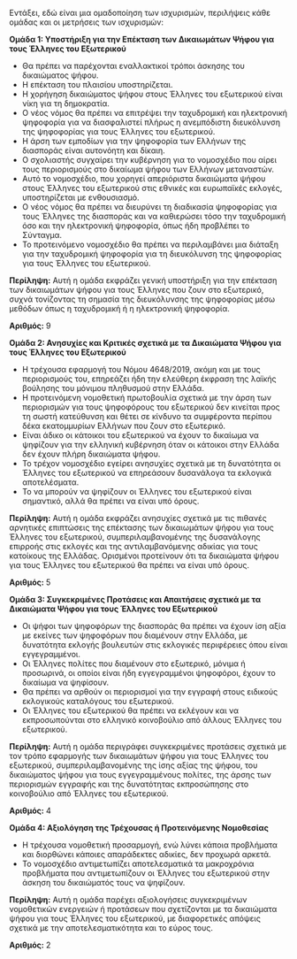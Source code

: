 Εντάξει, εδώ είναι μια ομαδοποίηση των ισχυρισμών, περιλήψεις κάθε ομάδας και οι μετρήσεις των ισχυρισμών:

**Ομάδα 1: Υποστήριξη για την Επέκταση των Δικαιωμάτων Ψήφου για τους Έλληνες του Εξωτερικού**

*   Θα πρέπει να παρέχονται εναλλακτικοί τρόποι άσκησης του δικαιώματος ψήφου.
*   Η επέκταση του πλαισίου υποστηρίζεται.
*   Η χορήγηση δικαιώματος ψήφου στους Έλληνες του εξωτερικού είναι νίκη για τη δημοκρατία.
*   Ο νέος νόμος θα πρέπει να επιτρέψει την ταχυδρομική και ηλεκτρονική ψηφοφορία για να διασφαλιστεί πλήρως η ανεμπόδιστη διευκόλυνση της ψηφοφορίας για τους Έλληνες του εξωτερικού.
*   Η άρση των εμποδίων για την ψηφοφορία των Ελλήνων της διασποράς είναι αυτονόητη και δίκαιη.
*   Ο σχολιαστής συγχαίρει την κυβέρνηση για το νομοσχέδιο που αίρει τους περιορισμούς στο δικαίωμα ψήφου των Ελλήνων μεταναστών.
*   Αυτό το νομοσχέδιο, που χορηγεί απεριόριστα δικαιώματα ψήφου στους Έλληνες του εξωτερικού στις εθνικές και ευρωπαϊκές εκλογές, υποστηρίζεται με ενθουσιασμό.
*   Ο νέος νόμος θα πρέπει να διευρύνει τη διαδικασία ψηφοφορίας για τους Έλληνες της διασποράς και να καθιερώσει τόσο την ταχυδρομική όσο και την ηλεκτρονική ψηφοφορία, όπως ήδη προβλέπει το Σύνταγμα.
*   Το προτεινόμενο νομοσχέδιο θα πρέπει να περιλαμβάνει μια διάταξη για την ταχυδρομική ψηφοφορία για τη διευκόλυνση της ψηφοφορίας για τους Έλληνες του εξωτερικού.

**Περίληψη:** Αυτή η ομάδα εκφράζει γενική υποστήριξη για την επέκταση των δικαιωμάτων ψήφου για τους Έλληνες που ζουν στο εξωτερικό, συχνά τονίζοντας τη σημασία της διευκόλυνσης της ψηφοφορίας μέσω μεθόδων όπως η ταχυδρομική ή η ηλεκτρονική ψηφοφορία.

**Αριθμός:** 9

**Ομάδα 2: Ανησυχίες και Κριτικές σχετικά με τα Δικαιώματα Ψήφου για τους Έλληνες του Εξωτερικού**

*   Η τρέχουσα εφαρμογή του Νόμου 4648/2019, ακόμη και με τους περιορισμούς του, επηρεάζει ήδη την ελεύθερη έκφραση της λαϊκής βούλησης του μόνιμου πληθυσμού στην Ελλάδα.
*   Η προτεινόμενη νομοθετική πρωτοβουλία σχετικά με την άρση των περιορισμών για τους ψηφοφόρους του εξωτερικού δεν κινείται προς τη σωστή κατεύθυνση και θέτει σε κίνδυνο τα συμφέροντα περίπου δέκα εκατομμυρίων Ελλήνων που ζουν στο εξωτερικό.
*   Είναι άδικο οι κάτοικοι του εξωτερικού να έχουν το δικαίωμα να ψηφίζουν για την ελληνική κυβέρνηση όταν οι κάτοικοι στην Ελλάδα δεν έχουν πλήρη δικαιώματα ψήφου.
*   Το τρέχον νομοσχέδιο εγείρει ανησυχίες σχετικά με τη δυνατότητα οι Έλληνες του εξωτερικού να επηρεάσουν δυσανάλογα τα εκλογικά αποτελέσματα.
*   Το να μπορούν να ψηφίζουν οι Έλληνες του εξωτερικού είναι σημαντικό, αλλά θα πρέπει να είναι υπό όρους.

**Περίληψη:** Αυτή η ομάδα εκφράζει ανησυχίες σχετικά με τις πιθανές αρνητικές επιπτώσεις της επέκτασης των δικαιωμάτων ψήφου για τους Έλληνες του εξωτερικού, συμπεριλαμβανομένης της δυσανάλογης επιρροής στις εκλογές και της αντιλαμβανόμενης αδικίας για τους κατοίκους της Ελλάδας. Ορισμένοι προτείνουν ότι τα δικαιώματα ψήφου για τους Έλληνες του εξωτερικού θα πρέπει να είναι υπό όρους.

**Αριθμός:** 5

**Ομάδα 3: Συγκεκριμένες Προτάσεις και Απαιτήσεις σχετικά με τα Δικαιώματα Ψήφου για τους Έλληνες του Εξωτερικού**

*   Οι ψήφοι των ψηφοφόρων της διασποράς θα πρέπει να έχουν ίση αξία με εκείνες των ψηφοφόρων που διαμένουν στην Ελλάδα, με δυνατότητα εκλογής βουλευτών στις εκλογικές περιφέρειες όπου είναι εγγεγραμμένοι.
*   Οι Έλληνες πολίτες που διαμένουν στο εξωτερικό, μόνιμα ή προσωρινά, οι οποίοι είναι ήδη εγγεγραμμένοι ψηφοφόροι, έχουν το δικαίωμα να ψηφίσουν.
*   Θα πρέπει να αρθούν οι περιορισμοί για την εγγραφή στους ειδικούς εκλογικούς καταλόγους του εξωτερικού.
*   Οι Έλληνες του εξωτερικού θα πρέπει να εκλέγουν και να εκπροσωπούνται στο ελληνικό κοινοβούλιο από άλλους Έλληνες του εξωτερικού.

**Περίληψη:** Αυτή η ομάδα περιγράφει συγκεκριμένες προτάσεις σχετικά με τον τρόπο εφαρμογής των δικαιωμάτων ψήφου για τους Έλληνες του εξωτερικού, συμπεριλαμβανομένης της ίσης αξίας της ψήφου, του δικαιώματος ψήφου για τους εγγεγραμμένους πολίτες, της άρσης των περιορισμών εγγραφής και της δυνατότητας εκπροσώπησης στο κοινοβούλιο από Έλληνες του εξωτερικού.

**Αριθμός:** 4

**Ομάδα 4: Αξιολόγηση της Τρέχουσας ή Προτεινόμενης Νομοθεσίας**

*   Η τρέχουσα νομοθετική προσαρμογή, ενώ λύνει κάποια προβλήματα και διορθώνει κάποιες απαράδεκτες αδικίες, δεν προχωρά αρκετά.
*   Το νομοσχέδιο αντιμετωπίζει αποτελεσματικά τα μακροχρόνια προβλήματα που αντιμετωπίζουν οι Έλληνες του εξωτερικού στην άσκηση του δικαιώματός τους να ψηφίζουν.

**Περίληψη:** Αυτή η ομάδα παρέχει αξιολογήσεις συγκεκριμένων νομοθετικών ενεργειών ή προτάσεων που σχετίζονται με τα δικαιώματα ψήφου για τους Έλληνες του εξωτερικού, με διαφορετικές απόψεις σχετικά με την αποτελεσματικότητα και το εύρος τους.

**Αριθμός:** 2
